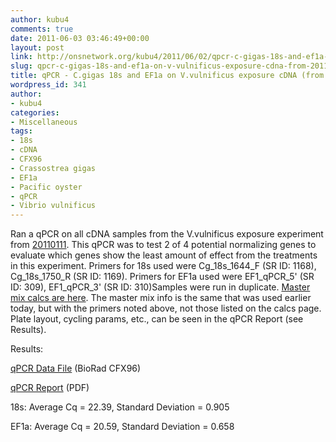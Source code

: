 ```yaml
---
author: kubu4
comments: true
date: 2011-06-03 03:46:49+00:00
layout: post
link: http://onsnetwork.org/kubu4/2011/06/02/qpcr-c-gigas-18s-and-ef1a-on-v-vulnificus-exposure-cdna-from-20110311/
slug: qpcr-c-gigas-18s-and-ef1a-on-v-vulnificus-exposure-cdna-from-20110311
title: qPCR - C.gigas 18s and EF1a on V.vulnificus exposure cDNA (from 20110311)
wordpress_id: 341
author:
- kubu4
categories:
- Miscellaneous
tags:
- 18s
- cDNA
- CFX96
- Crassostrea gigas
- EF1a
- Pacific oyster
- qPCR
- Vibrio vulnificus
---
```


Ran a qPCR on all cDNA samples from the V.vulnificus exposure experiment from [20110111](http://onsnetwork.org/kubu4/2011/01/11/gigas-bacterial-challenge-1hr-3hr-challenges-with-vibrio-vulnificus/). This qPCR was to test 2 of 4 potential normalizing genes to evaluate which genes show the least amount of effect from the treatments in this experiment. Primers for 18s used were Cg_18s_1644_F (SR ID: 1168), Cg_18s_1750_R (SR ID: 1169). Primers for EF1a used were EF1_qPCR_5' (SR ID: 309), EF1_qPCR_3' (SR ID: 310)Samples were run in duplicate. [Master mix calcs are here](http://eagle.fish.washington.edu/Arabidopsis/Notebook%20Workup%20Files/20110602-01.jpg). The master mix info is the same that was used earlier today, but with the primers noted above, not those listed on the calcs page. Plate layout, cycling params, etc., can be seen in the qPCR Report (see Results).

Results:

[qPCR Data File](http://eagle.fish.washington.edu/Arabidopsis/qPCR/CFX96/Roberts%20Lab_2011-06-02%2016-55-26_CC009827.pcrd) (BioRad CFX96)

[qPCR Report](http://eagle.fish.washington.edu/Arabidopsis/qPCR/CFX96/Roberts%20Lab_2011-06-02%2016-55-26_CC009827.pdf) (PDF)

18s: Average Cq = 22.39, Standard Deviation = 0.905

EF1a: Average Cq = 20.59, Standard Deviation = 0.658
